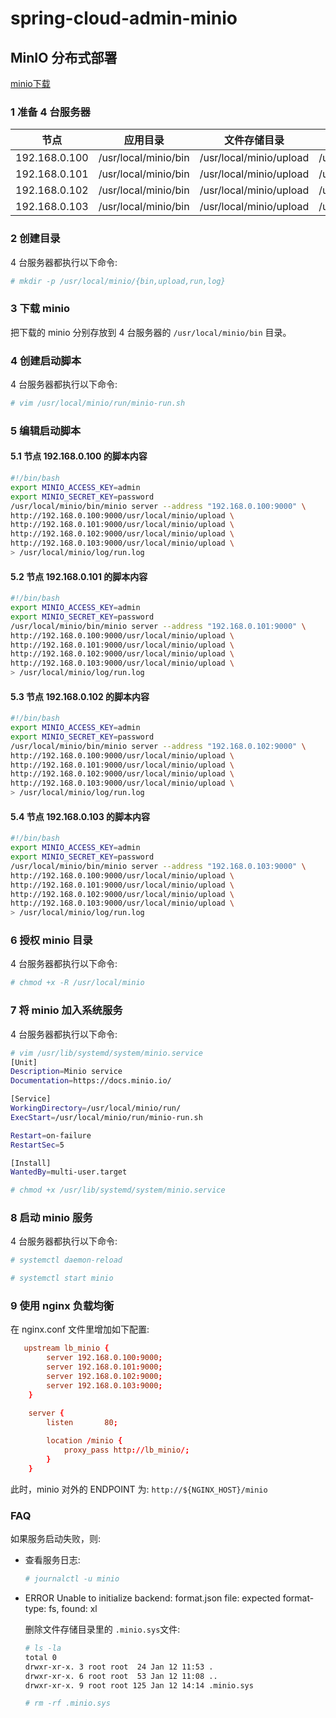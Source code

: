 # spring-cloud-admin-minio

## MinIO 分布式部署

[minio下载](https://min.io/download 'minio下载')

### 1 准备 4 台服务器

|节点|应用目录|文件存储目录|脚本目录|日志存储目录|
|---|---|---|---|---|
|192.168.0.100|/usr/local/minio/bin|/usr/local/minio/upload|/usr/local/minio/run|/usr/local/minio/log|
|192.168.0.101|/usr/local/minio/bin|/usr/local/minio/upload|/usr/local/minio/run|/usr/local/minio/log|
|192.168.0.102|/usr/local/minio/bin|/usr/local/minio/upload|/usr/local/minio/run|/usr/local/minio/log|
|192.168.0.103|/usr/local/minio/bin|/usr/local/minio/upload|/usr/local/minio/run|/usr/local/minio/log|

### 2 创建目录

4 台服务器都执行以下命令:

```bash
# mkdir -p /usr/local/minio/{bin,upload,run,log}
```

### 3 下载 minio

把下载的 minio 分别存放到 4 台服务器的 ```/usr/local/minio/bin``` 目录。

### 4 创建启动脚本

4 台服务器都执行以下命令:

```bash
# vim /usr/local/minio/run/minio-run.sh
```

### 5 编辑启动脚本

#### 5.1 节点 192.168.0.100 的脚本内容

```bash
#!/bin/bash
export MINIO_ACCESS_KEY=admin
export MINIO_SECRET_KEY=password
/usr/local/minio/bin/minio server --address "192.168.0.100:9000" \
http://192.168.0.100:9000/usr/local/minio/upload \
http://192.168.0.101:9000/usr/local/minio/upload \
http://192.168.0.102:9000/usr/local/minio/upload \
http://192.168.0.103:9000/usr/local/minio/upload \
> /usr/local/minio/log/run.log
```

#### 5.2 节点 192.168.0.101 的脚本内容

```bash
#!/bin/bash
export MINIO_ACCESS_KEY=admin
export MINIO_SECRET_KEY=password
/usr/local/minio/bin/minio server --address "192.168.0.101:9000" \
http://192.168.0.100:9000/usr/local/minio/upload \
http://192.168.0.101:9000/usr/local/minio/upload \
http://192.168.0.102:9000/usr/local/minio/upload \
http://192.168.0.103:9000/usr/local/minio/upload \
> /usr/local/minio/log/run.log
```

#### 5.3 节点 192.168.0.102 的脚本内容

```bash
#!/bin/bash
export MINIO_ACCESS_KEY=admin
export MINIO_SECRET_KEY=password
/usr/local/minio/bin/minio server --address "192.168.0.102:9000" \
http://192.168.0.100:9000/usr/local/minio/upload \
http://192.168.0.101:9000/usr/local/minio/upload \
http://192.168.0.102:9000/usr/local/minio/upload \
http://192.168.0.103:9000/usr/local/minio/upload \
> /usr/local/minio/log/run.log
```

#### 5.4 节点 192.168.0.103 的脚本内容

```bash
#!/bin/bash
export MINIO_ACCESS_KEY=admin
export MINIO_SECRET_KEY=password
/usr/local/minio/bin/minio server --address "192.168.0.103:9000" \
http://192.168.0.100:9000/usr/local/minio/upload \
http://192.168.0.101:9000/usr/local/minio/upload \
http://192.168.0.102:9000/usr/local/minio/upload \
http://192.168.0.103:9000/usr/local/minio/upload \
> /usr/local/minio/log/run.log
```

### 6 授权 minio 目录

4 台服务器都执行以下命令:

```bash
# chmod +x -R /usr/local/minio
```

### 7 将 minio 加入系统服务

4 台服务器都执行以下命令:

```bash
# vim /usr/lib/systemd/system/minio.service
[Unit]
Description=Minio service
Documentation=https://docs.minio.io/

[Service]
WorkingDirectory=/usr/local/minio/run/
ExecStart=/usr/local/minio/run/minio-run.sh

Restart=on-failure
RestartSec=5

[Install]
WantedBy=multi-user.target

# chmod +x /usr/lib/systemd/system/minio.service
```

### 8 启动 minio 服务

4 台服务器都执行以下命令:

```bash
# systemctl daemon-reload

# systemctl start minio
```

### 9 使用 nginx 负载均衡

在 nginx.conf 文件里增加如下配置:

```conf
   upstream lb_minio {
        server 192.168.0.100:9000;
        server 192.168.0.101:9000;
        server 192.168.0.102:9000;
        server 192.168.0.103:9000;
    }

    server {
        listen       80;
        
        location /minio {
            proxy_pass http://lb_minio/;
        }
    }    
```

此时，minio 对外的 ENDPOINT 为: ```http://${NGINX_HOST}/minio```

### FAQ

如果服务启动失败，则:

- 查看服务日志:

   ```bash
   # journalctl -u minio
   ```

- ERROR Unable to initialize backend: format.json file: expected format-type: fs, found: xl

   删除文件存储目录里的 ```.minio.sys```文件:
  
   ```bash
  # ls -la
  total 0
  drwxr-xr-x. 3 root root  24 Jan 12 11:53 .
  drwxr-xr-x. 6 root root  53 Jan 12 11:08 ..
  drwxr-xr-x. 9 root root 125 Jan 12 14:14 .minio.sys
  
  # rm -rf .minio.sys
   ```
